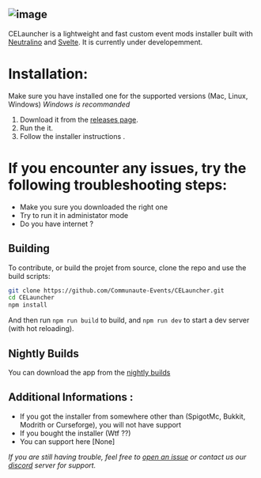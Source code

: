 ![image](https://github.com/Communaute-Events/CELauncher/assets/154077770/6be89cbf-52ce-442b-b0df-2f0e12e7c228)
---

CELauncher is a lightweight and fast custom event mods installer built with [Neutralino](https://neutralino.js.org) and [Svelte](https://svelte.dev). It is currently under developemment.

# Installation:

Make sure you have installed one for the supported versions (Mac, Linux, Windows)
 _Windows is recommanded_

1. Download it from the [releases page](https://github.com/Communaute-Events/CELauncher/releases).
2. Run the it.
3. Follow the installer instructions .

# If you encounter any issues, try the following troubleshooting steps:
- Make you sure you downloaded the right one
- Try to run it in administator mode
- Do you have internet ?

## Building

To contribute, or build the projet from source, clone the repo and use the build scripts:

```bash
git clone https://github.com/Communaute-Events/CELauncher.git
cd CELauncher
npm install
```

And then run `npm run build` to build, and `npm run dev` to start a dev server (with hot reloading).

## Nightly Builds

You can download the app from the [nightly builds](https://nightly.link/Communaute-Events/CELauncher/workflows/build/main?preview)

## Additional Informations :
- If you got the installer from somewhere other than (SpigotMc, Bukkit, Modrith or Curseforge), you will not have support
- If you bought the installer (Wtf ??)
- You can support here [None]

_If you are still having trouble, feel free to [open an issue](https://github.com/Meekiavelique/CELauncher/issues) or contact us our [discord](https://commu.events/discord) server  for support._

